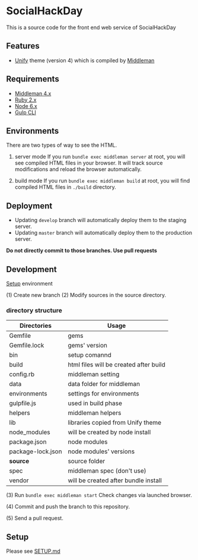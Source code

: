SocialHackDay
==========

This is a source code for the front end web service of SocialHackDay

Features
--------
- [Unify][unify] theme (version 4) which is compiled by [Middleman][middleman]

Requirements
------------

* [Middleman 4.x][middleman-docs]
* [Ruby 2.x][rbenv]
* [Node 6.x][nvm]
* [Gulp CLI][gulp-cli]

Environments
------------

There are two types of way to see the HTML.
1. server mode
  If you run `bundle exec middleman server` at root, you will see compiled HTML files in your browser. It will track source modifications and reload the browser automatically.

2. build mode
  If you run `bundle exec middleman build` at root, you will find compiled HTML files in `./build` directory.

Deployment
----------

- Updating `develop` branch will automatically deploy them to the staging server.
- Updating `master` branch will automatically deploy them to the production server.

**Do not directly commit to those branches. Use pull requests**

Development
-----------
[Setup](Setup.md) environment

(1) Create new branch
(2) Modify sources in the source directory.

### directory structure
| Directories  | Usage  |
|-----|-----|
| Gemfile | gems |
| Gemfile.lock | gems' version |
| bin | setup comannd |
| build | html files will be created after build |
| config.rb | middleman setting |
| data | data folder for middleman |
| environments | settings for environments |
| gulpfile.js | used in build phase |
| helpers | middleman helpers |
| lib | libraries copied from Unify theme |
| node_modules | will be created by node install |
| package.json | node modules |
| package-lock.json | node modules' versions |
| **source** | source folder |
| spec | middleman spec (don't use) |
| vendor | will be created after bundle install |

(3) Run `bundle exec middleman start`
Check changes via launched browser.

(4) Commit and push the branch to this repository.

(5) Send a pull request.

Setup
-----
Please see [SETUP.md](SETUP.md)

[middleman]: https://middlemanapp.com/
[unify]: https://htmlstream.com/preview/unify-v2.5.1/all-demos.html#cbpf=.unify-main
[gitlabci]: https://about.gitlab.com/features/gitlab-ci-cd/
[middleman-docs]: https://middlemanapp.com/basics/install/
[rbenv]: https://github.com/rbenv/rbenv#readme
[nvm]: https://github.com/creationix/nvm#readme
[gulp-cli]: https://github.com/gulpjs/gulp/blob/master/docs/getting-started.md#getting-started
